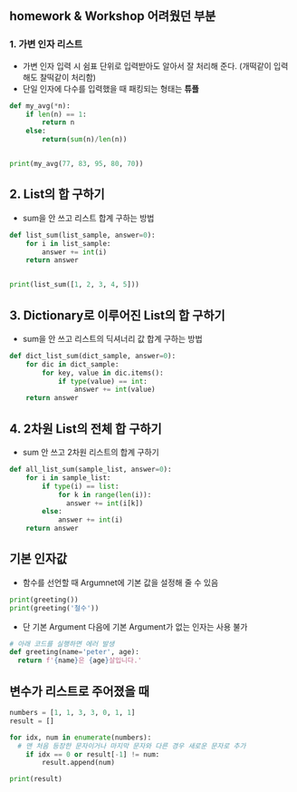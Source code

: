 ## homework & Workshop 어려웠던 부분

### 1. 가변 인자 리스트

- 가변 인자 입력 시 쉼표 단위로 입력받아도 알아서 잘 처리해 준다.
  (개떡같이 입력해도 찰떡같이 처리함)
- 단일 인자에 다수를 입력했을 때 패킹되는 형태는 **튜플**

```python
def my_avg(*n):
    if len(n) == 1:
        return n
    else:
        return(sum(n)/len(n))


print(my_avg(77, 83, 95, 80, 70))
```

## 2. List의 합 구하기

- sum을 안 쓰고 리스트 합계 구하는 방법

```python
def list_sum(list_sample, answer=0):
    for i in list_sample:
        answer += int(i)
    return answer


print(list_sum([1, 2, 3, 4, 5]))
```

## 3. Dictionary로 이루어진 List의 합 구하기

- sum을 안 쓰고 리스트의 딕셔너리 값 합계 구하는 방법

```python
def dict_list_sum(dict_sample, answer=0):
    for dic in dict_sample:
        for key, value in dic.items():
            if type(value) == int:
                answer += int(value)
    return answer
```

## 4. 2차원 List의 전체 합 구하기

- sum 안 쓰고 2차원 리스트의 합계 구하기

```python
def all_list_sum(sample_list, answer=0):
    for i in sample_list:
        if type(i) == list:
            for k in range(len(i)):
              answer += int(i[k])
        else:
            answer += int(i)    
    return answer
```
## 기본 인자값

- 함수를 선언할 때 Argumnet에 기본 값을 설정해 줄 수 있음

```python
print(greeting())
print(greeting('철수'))
```

- 단 기본 Argument 다음에 기본 Argument가 없는 인자는 사용 불가

```python
# 아래 코드를 실행하면 에러 발생
def greeting(name='peter', age):
  return f'{name}은 {age}살입니다.'
```

## 변수가 리스트로 주어졌을 때

```python
numbers = [1, 1, 3, 3, 0, 1, 1]
result = []

for idx, num in enumerate(numbers):
  # 맨 처음 등장한 문자이거나 마지막 문자와 다른 경우 새로운 문자로 추가
    if idx == 0 or result[-1] != num: 
        result.append(num)

print(result)
```
